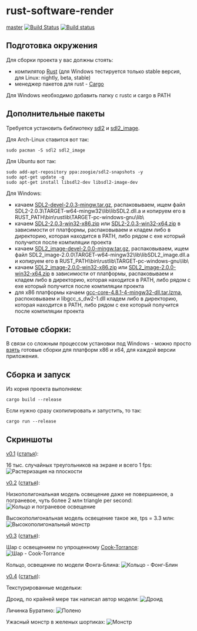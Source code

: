 # rust-software-render

[master](https://github.com/ReanGD/rust-software-render/tree/master) [![Build Status](https://travis-ci.org/ReanGD/rust-software-render.svg?branch=master)](https://travis-ci.org/ReanGD/rust-software-render) [![Build status](https://ci.appveyor.com/api/projects/status/y32wy5vu51q9hscm/branch/master?svg=true)](https://ci.appveyor.com/project/ReanGD/rust-software-render/branch/master)

Подготовка окружения
--
Для сборки проекта у вас должны стоять:
- компилятор [Rust](http://www.rust-lang.org/) (для Windows тестируется только stable версия, для Linux: nightly, beta, stable)
- менеджер пакетов для rust - [Cargo](https://crates.io/)

Для Windows необходимо добавить папку с rustc и cargo в PATH

Дополнительные пакеты
--
Требуется установить библиотеку [sdl2](https://www.libsdl.org/download-2.0.php) и [sdl2_image](https://www.libsdl.org/projects/SDL_image/).

Для Arch-Linux ставится вот так:
```Shell
sudo pacman -S sdl2 sdl2_image
```
Для Ubuntu вот так:
```Shell
sudo add-apt-repository ppa:zoogie/sdl2-snapshots -y
sudo apt-get update -q
sudo apt-get install libsdl2-dev libsdl2-image-dev
```

Для Windows:
- качаем [SDL2-devel-2.0.3-mingw.tar.gz](https://www.libsdl.org/release/SDL2-devel-2.0.3-mingw.tar.gz), распаковываем, ищем файл SDL2-2.0.3\TARGET-w64-mingw32\lib\libSDL2.dll.a и копируем его в RUST_PATH\bin\rustlib\TARGET-pc-windows-gnu\lib\
- качаем [SDL2-2.0.3-win32-x86.zip](https://www.libsdl.org/release/SDL2-2.0.3-win32-x86.zip) или [SDL2-2.0.3-win32-x64.zip](https://www.libsdl.org/release/SDL2-2.0.3-win32-x64.zip) в зависимости от платформы, распаковываем и кладем либо в директорию, которая находится в PATH, либо рядом с exe который получится после компиляции проекта
- качаем [SDL2_image-devel-2.0.0-mingw.tar.gz](https://www.libsdl.org/projects/SDL_image/release/SDL2_image-devel-2.0.0-mingw.tar.gz), распаковываем, ищем файл SDL2_image-2.0.0\TARGET-w64-mingw32\lib\libSDL2_image.dll.a и копируем его в RUST_PATH\bin\rustlib\TARGET-pc-windows-gnu\lib\
- качаем [SDL2_image-2.0.0-win32-x86.zip](https://www.libsdl.org/projects/SDL_image/release/SDL2_image-2.0.0-win32-x86.zip) или [SDL2_image-2.0.0-win32-x64.zip](https://www.libsdl.org/projects/SDL_image/release/SDL2_image-2.0.0-win32-x64.zip) в зависимости от платформы, распаковываем и кладем либо в директорию, которая находится в PATH, либо рядом с exe который получится после компиляции проекта
- для x86 платформы качаем [gcc-core-4.8.1-4-mingw32-dll.tar.lzma](http://sourceforge.net/projects/mingw/files/MinGW/Base/gcc/Version4/gcc-4.8.1-4/gcc-core-4.8.1-4-mingw32-dll.tar.lzma), распоковываем и libgcc_s_dw2-1.dll кладем либо в директорию, которая находится в PATH, либо рядом с exe который получится после компиляции проекта

Готовые сборки:
--
В связи со сложным процессом установки под Windows - можно просто [взять](https://github.com/ReanGD/rust-software-render/releases) готовые сборки для платформ x86 и x64, для каждой версии приложения.

Сборка и запуск
--
Из корня проекта выполняем:
```Shell
cargo build --release
```
Если нужно сразу скопилировать и запустить, то так:
```Shell
cargo run --release
```


Скриншоты
--

[v0.1](https://github.com/ReanGD/rust-software-render/tree/v01) ([статья](http://reangdblog.blogspot.com/2015/08/software-render-rust.html)):

16 тыс. случайных треугольников на экране и всего 1 fps:
![Растеризация на плоскости](https://github.com/ReanGD/rust-software-render/blob/master/screenshots/scene_1.png "Растеризация на плоскости")

[v0.2](https://github.com/ReanGD/rust-software-render/tree/v02) ([статья](http://reangdblog.blogspot.com/2015/09/software-render-rust-3d.html)):

Низкополигональная модель освещение даже не повершинное, а пограневое, чуть более 2 млн triangle per second:
![Кольцо и пограневое освещение](https://github.com/ReanGD/rust-software-render/blob/master/screenshots/scene_2_1.png "Кольцо и пограневое освещение")

Высокополигональная модель освещение такое же, tps = 3.3 млн:
![Высокополигональный монстр](https://github.com/ReanGD/rust-software-render/blob/master/screenshots/scene_2_2.png "Высокополигональный монстр")

[v0.3](https://github.com/ReanGD/rust-software-render/tree/v03) ([статья](http://reangdblog.blogspot.com/2015/09/software-render-rust.html)):

Шар с освещением по упрощенному [Cook-Torrance](http://www.gamedev.ru/code/articles/Cook-Torrance):
![Шар - Cook-Torrance](https://github.com/ReanGD/rust-software-render/blob/master/screenshots/scene_3_1.png "Шар - Cook-Torrance")

Кольцо, освещение по модели Фонга-Блина:
![Кольцо - Фонг-Блин](https://github.com/ReanGD/rust-software-render/blob/master/screenshots/scene_3_2.png "Кольцо - Фонг-Блин")

[v0.4](https://github.com/ReanGD/rust-software-render/tree/v04)
([статья](http://reangdblog.blogspot.com/2015/10/software-render-rust.html)):

Текстурированные модельки:

Дроид, по крайней мере так написал автор модели:
![Дроид](https://github.com/ReanGD/rust-software-render/blob/master/screenshots/scene_4_1.png "Дроид")

Личинка Буратино:
![Полено](https://github.com/ReanGD/rust-software-render/blob/master/screenshots/scene_4_2.png "Полено")

Ужасный монстр в желеных шортиках:
![Монстр](https://github.com/ReanGD/rust-software-render/blob/master/screenshots/scene_4_3.png "Монстр")

